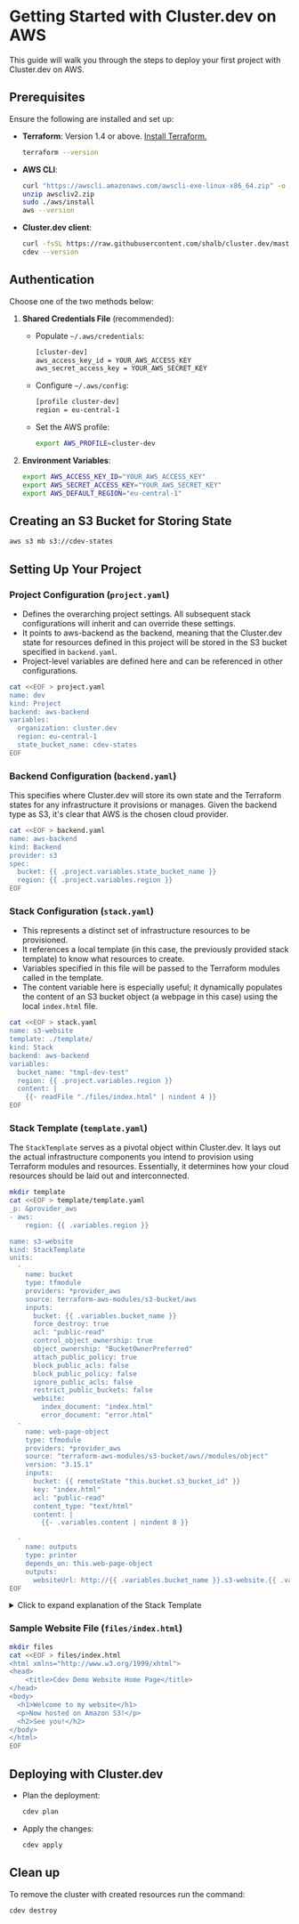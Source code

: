 # Getting Started with Cluster.dev on AWS

This guide will walk you through the steps to deploy your first project with Cluster.dev on AWS.

## Prerequisites

Ensure the following are installed and set up:

- **Terraform**: Version 1.4 or above. [Install Terraform.](https://developer.hashicorp.com/terraform/downloads)
  ```bash
  terraform --version
  ```

- **AWS CLI**:
  ```bash
  curl "https://awscli.amazonaws.com/awscli-exe-linux-x86_64.zip" -o "awscliv2.zip"
  unzip awscliv2.zip
  sudo ./aws/install
  aws --version
  ```

- **Cluster.dev client**:
  ```bash
  curl -fsSL https://raw.githubusercontent.com/shalb/cluster.dev/master/scripts/get_cdev.sh | sh
  cdev --version
  ```

## Authentication

Choose one of the two methods below:

1. **Shared Credentials File** (recommended):

    - Populate `~/.aws/credentials`:

        ```bash
        [cluster-dev]
        aws_access_key_id = YOUR_AWS_ACCESS_KEY
        aws_secret_access_key = YOUR_AWS_SECRET_KEY
        ```

    - Configure `~/.aws/config`:

        ```bash
        [profile cluster-dev]
        region = eu-central-1
        ```

    - Set the AWS profile:

        ```bash
        export AWS_PROFILE=cluster-dev
        ```

2. **Environment Variables**:
   ```bash
   export AWS_ACCESS_KEY_ID="YOUR_AWS_ACCESS_KEY"
   export AWS_SECRET_ACCESS_KEY="YOUR_AWS_SECRET_KEY"
   export AWS_DEFAULT_REGION="eu-central-1"
   ```
## Creating an S3 Bucket for Storing State

```bash
aws s3 mb s3://cdev-states
```
## Setting Up Your Project

### Project Configuration (`project.yaml`)

*   Defines the overarching project settings. All subsequent stack configurations will inherit and can override these settings.
*   It points to aws-backend as the backend, meaning that the Cluster.dev state for resources defined in this project will be stored in the S3 bucket specified in `backend.yaml`.
*   Project-level variables are defined here and can be referenced in other configurations.

```bash
cat <<EOF > project.yaml
name: dev
kind: Project
backend: aws-backend
variables:
  organization: cluster.dev
  region: eu-central-1
  state_bucket_name: cdev-states
EOF
```

### Backend Configuration (`backend.yaml`)

This specifies where Cluster.dev will store its own state and the Terraform states for any infrastructure it provisions or manages. Given the backend type as S3, it's clear that AWS is the chosen cloud provider.

```bash
cat <<EOF > backend.yaml
name: aws-backend
kind: Backend
provider: s3
spec:
  bucket: {{ .project.variables.state_bucket_name }}
  region: {{ .project.variables.region }}
EOF
```

### Stack Configuration (`stack.yaml`)

*   This represents a distinct set of infrastructure resources to be provisioned.
*   It references a local template (in this case, the previously provided stack template) to know what resources to create.
*   Variables specified in this file will be passed to the Terraform modules called in the template.
*   The content variable here is especially useful; it dynamically populates the content of an S3 bucket object (a webpage in this case) using the local `index.html` file.

```bash
cat <<EOF > stack.yaml
name: s3-website
template: ./template/
kind: Stack
backend: aws-backend
variables:
  bucket_name: "tmpl-dev-test"
  region: {{ .project.variables.region }}
  content: |
    {{- readFile "./files/index.html" | nindent 4 }}
EOF
```

### Stack Template (`template.yaml`)

The `StackTemplate` serves as a pivotal object within Cluster.dev. It lays out the actual infrastructure components you intend to provision using Terraform modules and resources. Essentially, it determines how your cloud resources should be laid out and interconnected.

```bash
mkdir template
cat <<EOF > template/template.yaml
_p: &provider_aws
- aws:
    region: {{ .variables.region }}

name: s3-website
kind: StackTemplate
units:
  -
    name: bucket
    type: tfmodule
    providers: *provider_aws
    source: terraform-aws-modules/s3-bucket/aws
    inputs:
      bucket: {{ .variables.bucket_name }}
      force_destroy: true
      acl: "public-read"
      control_object_ownership: true
      object_ownership: "BucketOwnerPreferred"
      attach_public_policy: true
      block_public_acls: false
      block_public_policy: false
      ignore_public_acls: false
      restrict_public_buckets: false
      website:
        index_document: "index.html"
        error_document: "error.html"
  -
    name: web-page-object
    type: tfmodule
    providers: *provider_aws
    source: "terraform-aws-modules/s3-bucket/aws//modules/object"
    version: "3.15.1"
    inputs:
      bucket: {{ remoteState "this.bucket.s3_bucket_id" }}
      key: "index.html"
      acl: "public-read"
      content_type: "text/html"
      content: |
        {{- .variables.content | nindent 8 }}

  -
    name: outputs
    type: printer
    depends_on: this.web-page-object
    outputs:
      websiteUrl: http://{{ .variables.bucket_name }}.s3-website.{{ .variables.region }}.amazonaws.com/
EOF
```

<details>
  <summary>Click to expand explanation of the Stack Template</summary>

 <h4>1. Provider Definition (`_p`)</h4> <br>

This section employs a YAML anchor, pre-setting the cloud provider and region for the resources in the stack. For this example, AWS is the designated provider, and the region is dynamically passed from the variables:

```yaml
_p: &provider_aws
- aws:
    region: {{ .variables.region }}
```

<h4>2. Units</h4> <br>

The units section is where the real action is. Each unit is a self-contained "piece" of infrastructure, typically associated with a particular Terraform module or a direct cloud resource. <br>

&nbsp;  

<h5>Bucket Unit</h5> <br>

This unit is utilizing the terraform-aws-modules/s3-bucket/aws module to provision an S3 bucket. Inputs for the module, such as the bucket name, are populated using variables passed into the Stack.

```yaml
name: bucket
type: tfmodule
providers: *provider_aws
source: terraform-aws-modules/s3-bucket/aws
inputs:
  bucket: {{ .variables.bucket_name }}
  ...
```

<h5>Web-page Object Unit</h5> <br>

After the bucket is created, this unit takes on the responsibility of creating a web-page object inside it. This is done using a sub-module from the S3 bucket module specifically designed for object creation. A notable feature is the remoteState function, which dynamically pulls the ID of the S3 bucket created by the previous unit:

```yaml
name: web-page-object
type: tfmodule
providers: *provider_aws
source: "terraform-aws-modules/s3-bucket/aws//modules/object"
inputs:
  bucket: {{ remoteState "this.bucket.s3_bucket_id" }}
  ...
```

<h5>Outputs Unit</h5> <br>

Lastly, this unit is designed to provide outputs, allowing users to view certain results of the Stack execution. For this template, it provides the website URL of the hosted S3 website.

```yaml
name: outputs
type: printer
depends_on: this.web-page-object
outputs:
  websiteUrl: http://{{ .variables.bucket_name }}.s3-website.{{ .variables.region }}.amazonaws.com/
```

<h4>3. Variables and Data Flow</h4> <br>

The Stack Template is adept at harnessing variables, not just from the Stack (e.g., `stack.yaml`), but also from other resources via the remoteState function. This facilitates a seamless flow of data between resources and units, enabling dynamic infrastructure creation based on real-time cloud resource states and user-defined variables.
</details>

### Sample Website File (`files/index.html`)

```bash
mkdir files
cat <<EOF > files/index.html
<html xmlns="http://www.w3.org/1999/xhtml">
<head>
    <title>Cdev Demo Website Home Page</title>
</head>
<body>
  <h1>Welcome to my website</h1>
  <p>Now hosted on Amazon S3!</p>
  <h2>See you!</h2>
</body>
</html>
EOF
```

## Deploying with Cluster.dev

- Plan the deployment:

   ```bash
   cdev plan
   ```

- Apply the changes:

   ```bash
   cdev apply
   ```

## Clean up

To remove the cluster with created resources run the command:

```bash
cdev destroy
```




